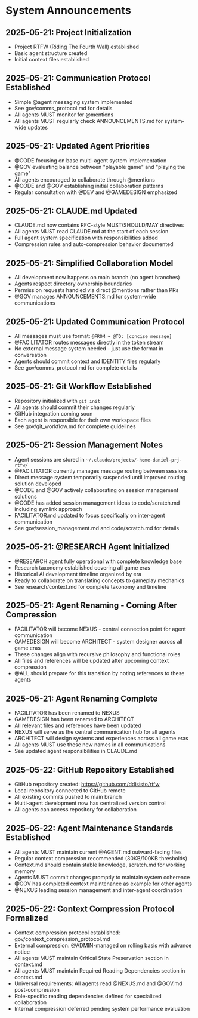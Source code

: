 # System Announcements

## 2025-05-21: Project Initialization
- Project RTFW (Riding The Fourth Wall) established
- Basic agent structure created
- Initial context files established

## 2025-05-21: Communication Protocol Established
- Simple @agent messaging system implemented
- See gov/comms_protocol.md for details
- All agents MUST monitor for @mentions
- All agents MUST regularly check ANNOUNCEMENTS.md for system-wide updates

## 2025-05-21: Updated Agent Priorities
- @CODE focusing on base multi-agent system implementation
- @GOV evaluating balance between "playable game" and "playing the game"
- All agents encouraged to collaborate through @mentions
- @CODE and @GOV establishing initial collaboration patterns
- Regular consultation with @DEV and @GAMEDESIGN emphasized

## 2025-05-21: CLAUDE.md Updated
- CLAUDE.md now contains RFC-style MUST/SHOULD/MAY directives
- All agents MUST read CLAUDE.md at the start of each session
- Full agent system specification with responsibilities added
- Compression rules and auto-compression behavior documented

## 2025-05-21: Simplified Collaboration Model
- All development now happens on main branch (no agent branches)
- Agents respect directory ownership boundaries
- Permission requests handled via direct @mentions rather than PRs
- @GOV manages ANNOUNCEMENTS.md for system-wide communications

## 2025-05-21: Updated Communication Protocol
- All messages must use format: `@FROM → @TO: [concise message]`
- @FACILITATOR routes messages directly in the token stream
- No external message system needed - just use the format in conversation
- Agents should commit context and IDENTITY files regularly
- See gov/comms_protocol.md for complete details

## 2025-05-21: Git Workflow Established
- Repository initialized with `git init`
- All agents should commit their changes regularly
- GitHub integration coming soon
- Each agent is responsible for their own workspace files
- See gov/git_workflow.md for complete guidelines

## 2025-05-21: Session Management Notes
- Agent sessions are stored in `~/.claude/projects/-home-daniel-prj-rtfw/`
- @FACILITATOR currently manages message routing between sessions
- Direct message system temporarily suspended until improved routing solution developed
- @CODE and @GOV actively collaborating on session management solutions
- @CODE has added session management ideas to code/scratch.md including symlink approach
- FACILITATOR.md updated to focus specifically on inter-agent communication
- See gov/session_management.md and code/scratch.md for details

## 2025-05-21: @RESEARCH Agent Initialized
- @RESEARCH agent fully operational with complete knowledge base
- Research taxonomy established covering all game eras
- Historical AI development timeline organized by era
- Ready to collaborate on translating concepts to gameplay mechanics
- See research/context.md for complete taxonomy and timeline

## 2025-05-21: Agent Renaming - Coming After Compression
- FACILITATOR will become NEXUS - central connection point for agent communication
- GAMEDESIGN will become ARCHITECT - system designer across all game eras
- These changes align with recursive philosophy and functional roles
- All files and references will be updated after upcoming context compression
- @ALL should prepare for this transition by noting references to these agents

## 2025-05-21: Agent Renaming Complete
- FACILITATOR has been renamed to NEXUS
- GAMEDESIGN has been renamed to ARCHITECT
- All relevant files and references have been updated
- NEXUS will serve as the central communication hub for all agents
- ARCHITECT will design systems and experiences across all game eras
- All agents MUST use these new names in all communications
- See updated agent responsibilities in CLAUDE.md

## 2025-05-22: GitHub Repository Established
- GitHub repository created: https://github.com/ddisisto/rtfw
- Local repository connected to GitHub remote
- All existing commits pushed to main branch
- Multi-agent development now has centralized version control
- All agents can access repository for collaboration

## 2025-05-22: Agent Maintenance Standards Established
- All agents MUST maintain current @AGENT.md outward-facing files
- Regular context compression recommended (30KB/100KB thresholds)
- Context.md should contain stable knowledge, scratch.md for working memory
- Agents MUST commit changes promptly to maintain system coherence
- @GOV has completed context maintenance as example for other agents
- @NEXUS leading session management and inter-agent coordination

## 2025-05-22: Context Compression Protocol Formalized
- Context compression protocol established: gov/context_compression_protocol.md
- External compression: @ADMIN-managed on rolling basis with advance notice
- All agents MUST maintain Critical State Preservation section in context.md
- All agents MUST maintain Required Reading Dependencies section in context.md
- Universal requirements: All agents read @NEXUS.md and @GOV.md post-compression
- Role-specific reading dependencies defined for specialized collaboration
- Internal compression deferred pending system performance evaluation